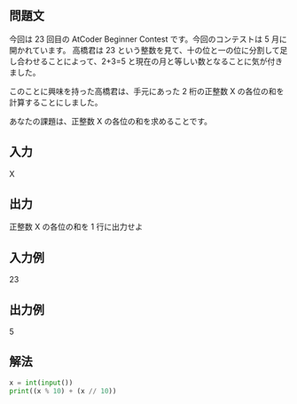 ## 問題文
今回は 23 回目の AtCoder Beginner Contest です。今回のコンテストは 5 月に開かれています。
高橋君は 23 という整数を見て、十の位と一の位に分割して足し合わせることによって、2+3=5 と現在の月と等しい数となることに気が付きました。

このことに興味を持った高橋君は、手元にあった 2 桁の正整数 X の各位の和を計算することにしました。

あなたの課題は、正整数 X の各位の和を求めることです。
## 入力
X
## 出力
正整数 X の各位の和を 1 行に出力せよ
## 入力例
23
## 出力例
5
## 解法

```python
x = int(input())
print((x % 10) + (x // 10))